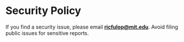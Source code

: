 # Security Policy

If you find a security issue, please email **ricfulop@mit.edu**. Avoid filing public issues for sensitive reports.
